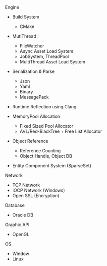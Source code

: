 Engine
- Build System
  - CMake
  
- MutiThread :
  - FileWatcher
  - Async Asset Load System
  - JobSystem, ThreadPool
  - MultiThread Asset Load System
    
- Serialization & Parse
  - Json
  - Yaml
  - Binary
  - MessagePack
    
- Runtime Reflection using Clang
  
- MemoryPool Allocation
  - Fixed Sized Pool Allocator
  - AVL/Red-BlackTree + Free List Allocator
 
- Object Reference
  - Reference Counting
  - Object Handle, Object DB
    
- Entity Component System (SparseSet)

Network
- TCP Network
- IOCP Network (Windows)
- Open SSL (Encryption)

Database
- Oracle DB

Graphic API
- OpenGL

OS
- Window
- Linux
